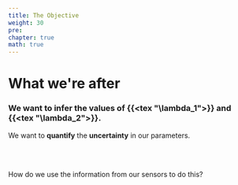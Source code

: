 ```yaml
---
title: The Objective
weight: 30
pre:
chapter: true
math: true
---
```


# What we're after

### We want to infer the values of {{<tex "\lambda_1">}} and {{<tex "\lambda_2">}}.

We want to **quantify** the **uncertainty** in our parameters.

<br>
<br>

How do we use the information from our sensors to do this?